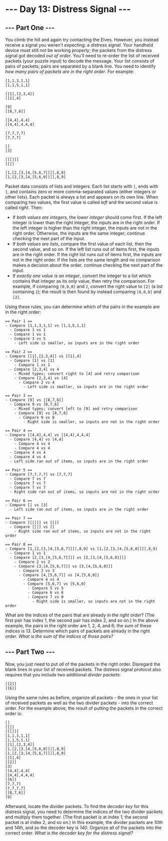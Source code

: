 # --- Day 13: Distress Signal ---

## --- Part One ---
You climb the hill and again try contacting the Elves. However, you instead receive a signal you weren't expecting: a *distress signal*.
Your handheld device must still not be working properly; the packets from the distress signal got decoded *out of order*. You'll need to re-order the list of received packets (your puzzle input) to decode the message.
Your list consists of pairs of packets; pairs are separated by a blank line. You need to identify *how many pairs of packets are in the right order*.
For example:

    [1,1,3,1,1]
    [1,1,5,1,1]

    [[1],[2,3,4]]
    [[1],4]

    [9]
    [[8,7,6]]

    [[4,4],4,4]
    [[4,4],4,4,4]

    [7,7,7,7]
    [7,7,7]

    []
    [3]

    [[[]]]
    [[]]

    [1,[2,[3,[4,[5,6,7]]]],8,9]
    [1,[2,[3,[4,[5,6,0]]]],8,9]

Packet data consists of lists and integers. Each list starts with `[`, ends with `]`, and contains zero or more comma-separated values (either integers or other lists). Each packet is always a list and appears on its own line.
When comparing two values, the first value is called *left* and the second value is called *right*. Then:

 - If *both values are integers*, the *lower integer* should come first. If the left integer is lower than the right integer, the inputs are in the right order. If the left integer is higher than the right integer, the inputs are not in the right order. Otherwise, the inputs are the same integer; continue checking the next part of the input.
 - If *both values are lists*, compare the first value of each list, then the second value, and so on. If the left list runs out of items first, the inputs are in the right order. If the right list runs out of items first, the inputs are not in the right order. If the lists are the same length and no comparison makes a decision about the order, continue checking the next part of the input.
 - If *exactly one value is an integer*, convert the integer to a list which contains that integer as its only value, then retry the comparison. For example, if comparing `[0,0,0]` and `2`, convert the right value to `[2]` (a list containing `2`); the result is then found by instead comparing `[0,0,0]` and `[2]`.

Using these rules, you can determine which of the pairs in the example are in the right order:

    == Pair 1 ==
    - Compare [1,1,3,1,1] vs [1,1,5,1,1]
      - Compare 1 vs 1
      - Compare 1 vs 1
      - Compare 3 vs 5
        - Left side is smaller, so inputs are in the right order

    == Pair 2 ==
    - Compare [[1],[2,3,4]] vs [[1],4]
      - Compare [1] vs [1]
        - Compare 1 vs 1
      - Compare [2,3,4] vs 4
        - Mixed types; convert right to [4] and retry comparison
        - Compare [2,3,4] vs [4]
          - Compare 2 vs 4
            - Left side is smaller, so inputs are in the right order

    == Pair 3 ==
    - Compare [9] vs [[8,7,6]]
      - Compare 9 vs [8,7,6]
        - Mixed types; convert left to [9] and retry comparison
        - Compare [9] vs [8,7,6]
          - Compare 9 vs 8
            - Right side is smaller, so inputs are not in the right order

    == Pair 4 ==
    - Compare [[4,4],4,4] vs [[4,4],4,4,4]
      - Compare [4,4] vs [4,4]
        - Compare 4 vs 4
        - Compare 4 vs 4
      - Compare 4 vs 4
      - Compare 4 vs 4
      - Left side ran out of items, so inputs are in the right order

    == Pair 5 ==
    - Compare [7,7,7,7] vs [7,7,7]
      - Compare 7 vs 7
      - Compare 7 vs 7
      - Compare 7 vs 7
      - Right side ran out of items, so inputs are not in the right order

    == Pair 6 ==
    - Compare [] vs [3]
      - Left side ran out of items, so inputs are in the right order

    == Pair 7 ==
    - Compare [[[]]] vs [[]]
      - Compare [[]] vs []
        - Right side ran out of items, so inputs are not in the right order

    == Pair 8 ==
    - Compare [1,[2,[3,[4,[5,6,7]]]],8,9] vs [1,[2,[3,[4,[5,6,0]]]],8,9]
      - Compare 1 vs 1
      - Compare [2,[3,[4,[5,6,7]]]] vs [2,[3,[4,[5,6,0]]]]
        - Compare 2 vs 2
        - Compare [3,[4,[5,6,7]]] vs [3,[4,[5,6,0]]]
          - Compare 3 vs 3
          - Compare [4,[5,6,7]] vs [4,[5,6,0]]
            - Compare 4 vs 4
            - Compare [5,6,7] vs [5,6,0]
              - Compare 5 vs 5
              - Compare 6 vs 6
              - Compare 7 vs 0
                - Right side is smaller, so inputs are not in the right order

What are the indices of the pairs that are already *in the right order*? (The first pair has index 1, the second pair has index 2, and so on.) In the above example, the pairs in the right order are 1, 2, 4, and 6; the sum of these indices is *13*.
Determine which pairs of packets are already in the right order. *What is the sum of the indices of those pairs?*


## --- Part Two ---
Now, you just need to put *all* of the packets in the right order. Disregard the blank lines in your list of received packets.
The distress signal protocol also requires that you include two additional *divider packets*:

    [[2]]
    [[6]]

Using the same rules as before, organize all packets - the ones in your list of received packets as well as the two divider packets - into the correct order.
For the example above, the result of putting the packets in the correct order is:

    []
    [[]]
    [[[]]]
    [1,1,3,1,1]
    [1,1,5,1,1]
    [[1],[2,3,4]]
    [1,[2,[3,[4,[5,6,0]]]],8,9]
    [1,[2,[3,[4,[5,6,7]]]],8,9]
    [[1],4]
    [[2]]
    [3]
    [[4,4],4,4]
    [[4,4],4,4,4]
    [[6]]
    [7,7,7]
    [7,7,7,7]
    [[8,7,6]]
    [9]

Afterward, locate the divider packets. To find the *decoder key* for this distress signal, you need to determine the indices of the two divider packets and multiply them together. (The first packet is at index 1, the second packet is at index 2, and so on.) In this example, the divider packets are *10th* and *14th*, and so the decoder key is *140*.
Organize all of the packets into the correct order. *What is the decoder key for the distress signal?*
